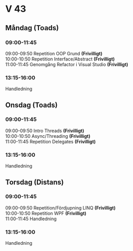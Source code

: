 # V 43
## Måndag (Toads)
### 09:00-11:45
09:00-09:50 Repetition OOP Grund **(Frivilligt)**</br>
10:00-10:50 Repetition Interface/Abstract **(Frivilligt)**</br>
11:00-11:45 Genomgång Refactor i Visual Studio **(Frivilligt)**
### 13:15-16:00
Handledning</br>
## Onsdag (Toads)
### 09:00-11:45
09:00-09:50 Intro Threads **(Frivilligt)**</br>
10:00-10:50 Async/Threading **(Frivilligt)**</br>
11:00-11:45 Repetition Delegates **(Frivilligt)**
### 13:15-16:00
Handledning
## Torsdag (Distans)
### 09:00-11:45
09:00-09:50 Repetition/Fördjupning LINQ **(Frivilligt)**</br>
10:00-10:50 Repetition WPF **(Frivilligt)**</br>
11:00-11:45 Handledning
### 13:15-16:00
Handledning